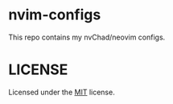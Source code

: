 # nvim-configs

This repo contains my nvChad/neovim configs.

# LICENSE

Licensed under the [MIT](./LICENSE) license.
